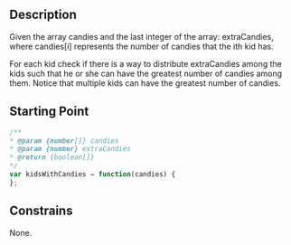 ## Description

Given the array candies and the last integer of the array: extraCandies, where candies[i] represents the number of candies that the ith kid has.

For each kid check if there is a way to distribute extraCandies among the kids such that he or she can have the greatest number of candies among them. Notice that multiple kids can have the greatest number of candies.

## Starting Point

``` javascript
/**
* @param {number[]} candies
* @param {number} extraCandies
* @return {boolean[]}
*/
var kidsWithCandies = function(candies) {
};
```

## Constrains

None.
